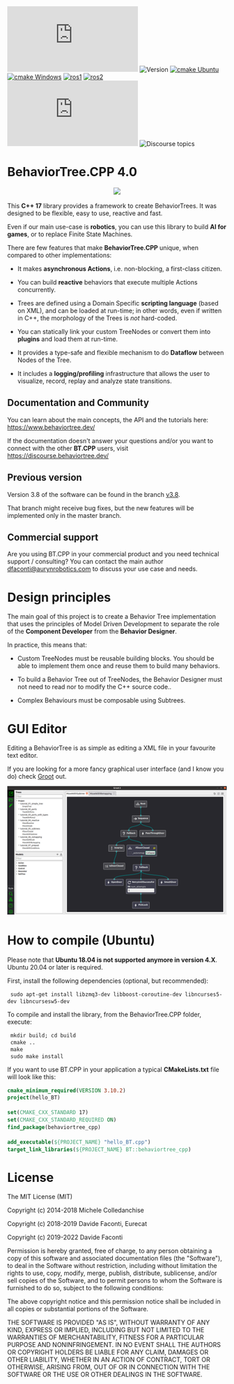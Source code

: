 ![License MIT](https://img.shields.io/github/license/BumblebeeAS/BehaviorTree.CPP?color=blue)
![Version](https://img.shields.io/badge/version-4.0-blue.svg)
[![cmake Ubuntu](https://github.com/BumblebeeAS/BehaviorTree.CPP/actions/workflows/cmake_ubuntu.yml/badge.svg)](https://github.com/BumblebeeAS/BehaviorTree.CPP/actions/workflows/cmake_ubuntu.yml)
[![cmake Windows](https://github.com/BumblebeeAS/BehaviorTree.CPP/actions/workflows/cmake_windows.yml/badge.svg)](https://github.com/BumblebeeAS/BehaviorTree.CPP/actions/workflows/cmake_windows.yml)
[![ros1](https://github.com/BumblebeeAS/BehaviorTree.CPP/workflows/ros1/badge.svg?branch=master)](https://github.com/BumblebeeAS/BehaviorTree.CPP/actions?query=workflow%3Aros1)
[![ros2](https://github.com/BumblebeeAS/BehaviorTree.CPP/workflows/ros2/badge.svg?branch=master)](https://github.com/BumblebeeAS/BehaviorTree.CPP/actions?query=workflow%3Aros2)
[![LGTM Grade](https://img.shields.io/lgtm/grade/cpp/github/BehaviorTree/BehaviorTree.CPP)](https://lgtm.com/projects/g/BehaviorTree/BehaviorTree.CPP/context:cpp)
![Discourse topics](https://img.shields.io/discourse/topics?server=https%3A%2F%2Fdiscourse.behaviortree.dev)

# BehaviorTree.CPP 4.0

<p align="center"><img width=350 src="animated.svg"></p>

This  __C++ 17__ library provides a framework to create BehaviorTrees.
It was designed to be flexible, easy to use, reactive and fast.

Even if our main use-case is __robotics__, you can use this library to build
__AI for games__, or to replace Finite State Machines.

There are few features that make __BehaviorTree.CPP__ unique, when compared to other implementations:

- It makes __asynchronous Actions__, i.e. non-blocking, a first-class citizen.

- You can build __reactive__ behaviors that execute multiple Actions concurrently.

- Trees are defined using a Domain Specific __scripting language__ (based on XML), and can be loaded at run-time; in other words, even if written in C++, the morphology of the Trees is _not_ hard-coded.

- You can statically link your custom TreeNodes or convert them into __plugins__
and load them at run-time.

- It provides a type-safe and flexible mechanism to do __Dataflow__ between
  Nodes of the Tree.

- It includes a __logging/profiling__ infrastructure that allows the user
to visualize, record, replay and analyze state transitions.

## Documentation and Community

You can learn about the main concepts, the API and the tutorials here: https://www.behaviortree.dev/

If the documentation doesn't answer your questions and/or you want to
connect with the other **BT.CPP** users, visit https://discourse.behaviortree.dev/

## Previous version

Version 3.8 of the software can be found in the branch
[v3.8](https://github.com/BehaviorTree/BehaviorTree.CPP/tree/v3.8).

That branch might receive bug fixes, but the new features will be implemented
only in the master branch.

## Commercial support

Are you using BT.CPP in your commercial product and you need technical support / consulting?
You can contact the main author dfaconti@aurynrobotics.com to discuss your use case and needs.

# Design principles

The main goal of this project is to create a Behavior Tree implementation
that uses the principles of Model Driven Development to separate the role
of the __Component Developer__ from the __Behavior Designer__.

In practice, this means that:

- Custom TreeNodes must be reusable building blocks.
 You should be able to implement them once and reuse them to build many behaviors.

- To build a Behavior Tree out of TreeNodes, the Behavior Designer must
not need to read nor to modify the C++ source code..

- Complex Behaviours must be composable using Subtrees.

# GUI Editor

Editing a BehaviorTree is as simple as editing a XML file in your favourite text editor.

If you are looking for a more fancy graphical user interface (and I know you do) check
[Groot](https://github.com/BehaviorTree/Groot) out.

![Groot screenshot](docs/groot-screenshot.png)

# How to compile (Ubuntu)

Please note that **Ubuntu 18.04 is not supported anymore in version 4.X**. Ubuntu 20.04 or later is required.

First, install the following dependencies (optional, but recommended):

     sudo apt-get install libzmq3-dev libboost-coroutine-dev libncurses5-dev libncursesw5-dev

To compile and install the library, from the BehaviorTree.CPP folder, execute:

     mkdir build; cd build
     cmake ..
     make
     sudo make install

If you want to use BT.CPP in your application a typical **CMakeLists.txt** file
will look like this:

```cmake
cmake_minimum_required(VERSION 3.10.2)
project(hello_BT)

set(CMAKE_CXX_STANDARD 17)
set(CMAKE_CXX_STANDARD_REQUIRED ON)
find_package(behaviortree_cpp)

add_executable(${PROJECT_NAME} "hello_BT.cpp")
target_link_libraries(${PROJECT_NAME} BT::behaviortree_cpp)
```

# License

The MIT License (MIT)

Copyright (c) 2014-2018 Michele Colledanchise

Copyright (c) 2018-2019 Davide Faconti, Eurecat

Copyright (c) 2019-2022 Davide Faconti

Permission is hereby granted, free of charge, to any person obtaining a copy
of this software and associated documentation files (the "Software"), to deal
in the Software without restriction, including without limitation the rights
to use, copy, modify, merge, publish, distribute, sublicense, and/or sell
copies of the Software, and to permit persons to whom the Software is
furnished to do so, subject to the following conditions:

The above copyright notice and this permission notice shall be included in all
copies or substantial portions of the Software.

THE SOFTWARE IS PROVIDED "AS IS", WITHOUT WARRANTY OF ANY KIND, EXPRESS OR
IMPLIED, INCLUDING BUT NOT LIMITED TO THE WARRANTIES OF MERCHANTABILITY,
FITNESS FOR A PARTICULAR PURPOSE AND NONINFRINGEMENT. IN NO EVENT SHALL THE
AUTHORS OR COPYRIGHT HOLDERS BE LIABLE FOR ANY CLAIM, DAMAGES OR OTHER
LIABILITY, WHETHER IN AN ACTION OF CONTRACT, TORT OR OTHERWISE, ARISING FROM,
OUT OF OR IN CONNECTION WITH THE SOFTWARE OR THE USE OR OTHER DEALINGS IN THE
SOFTWARE.
